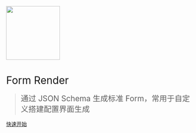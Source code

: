 <img src="https://img.alicdn.com/tfs/TB17UtINiLaK1RjSZFxXXamPFXa-606-643.png" width="146px">

# <span style="font-weight:400;">Form Render</span>

> <span style="line-height:1.8rem;font-weight:400;font-size:1.3rem">通过 JSON Schema 生成标准 Form，常用于自定义搭建配置界面生成<span>

[快速开始](README)
